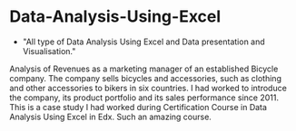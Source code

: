 # Data-Analysis-Using-Excel
* "All type of Data Analysis Using Excel and Data presentation and Visualisation."

Analysis of Revenues as a marketing manager of an established Bicycle company. 
The company sells bicycles and accessories, such as clothing and other accessories to bikers in six countries.
I had worked to introduce the company, its product portfolio and its sales performance since 2011. 
This is a case study I had worked during Certification Course in Data Analysis Using Excel in Edx. Such an amazing course.
